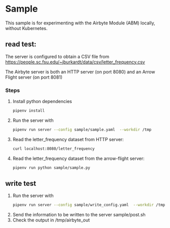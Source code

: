 # Sample

This sample is for experimenting with the Airbyte Module (ABM) locally,
without Kubernetes.

## read test:
The server is configured to obtain a CSV file from
https://people.sc.fsu.edu/~jburkardt/data/csv/letter_frequency.csv

The Airbyte server is both an HTTP server (on port 8080) and an
Arrow Flight server (on port 8081)

### Steps
1. Install python dependencies
    ```bash
    pipenv install
    ```
1. Run the server with
    ```bash
    pipenv run server --config sample/sample.yaml  --workdir /tmp
    ```
1. Read the letter_frequency dataset from HTTP server:
    ```bash
    curl localhost:8080/letter_frequency
    ```
1. Read the letter_frequency dataset from the arrow-flight server:
   ```bash
   pipenv run python sample/sample.py
    ```
## write test
1. Run the server with
    ```bash
    pipenv run server --config sample/write_config.yaml  --workdir /tmp
2. Send the information to be written to the server
   sample/post.sh
3. Check the output in /tmp/airbyte_out